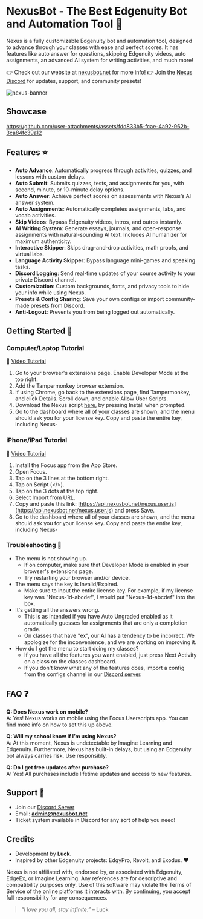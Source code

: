 # NexusBot - The Best Edgenuity Bot and Automation Tool 🚀
Nexus is a fully customizable Edgenuity bot and automation tool, designed to advance through your classes with ease and perfect scores. It has features like auto answer for questions, skipping Edgenuity videos, auto assignments, an advanced AI system for writing activities, and much more!

👉 Check out our website at [nexusbot.net](https://nexusbot.net) for more info!
👉 Join the [Nexus Discord](https://discord.gg/nexusbot) for updates, support, and community presets!

![nexus-banner](https://github.com/user-attachments/assets/eb84b158-4e94-467f-88d9-086eacefc254)

## Showcase
https://github.com/user-attachments/assets/fdd833b5-fcae-4a92-962b-3ca84fc39a12

## Features ⭐  
- **Auto Advance**: Automatically progress through activities, quizzes, and lessons with custom delays.  
- **Auto Submit**: Submits quizzes, tests, and assignments for you, with second, minute, or 10-minute delay options.  
- **Auto Answer**: Achieve perfect scores on assessments with Nexus’s AI answer system.
- **Auto Assignments**: Automatically completes assignments, labs, and vocab activities.
- **Skip Videos**: Bypass Edgenuity videos, intros, and outros instantly.
- **AI Writing System**: Generate essays, journals, and open-response assignments with natural-sounding AI text. Includes AI humanizer for maximum authenticity.  
- **Interactive Skipper**: Skips drag-and-drop activities, math proofs, and virtual labs.  
- **Language Activity Skipper**: Bypass language mini-games and speaking tasks.  
- **Discord Logging**: Send real-time updates of your course activity to your private Discord channel.  
- **Customization**: Custom backgrounds, fonts, and privacy tools to hide your info while using Nexus.  
- **Presets & Config Sharing**: Save your own configs or import community-made presets from Discord.  
- **Anti-Logout**: Prevents you from being logged out automatically.

## Getting Started 🚀

### Computer/Laptop Tutorial
🎥 [Video Tutorial](https://streamable.com/lcj3fo)

1. Go to your browser's extensions page. Enable Developer Mode at the top right.
2. Add the Tampermonkey browser extension.
3. If using Chrome, go back to the extensions page, find Tampermonkey, and click Details. Scroll down, and enable Allow User Scripts.
4. Download the Nexus script [here](https://api.nexusbot.net/nexus.user.js), by pressing Install when prompted.
5. Go to the dashboard where all of your classes are shown, and the menu should ask you for your license key. Copy and paste the entire key, including Nexus-

### iPhone/iPad Tutorial
🎥 [Video Tutorial]([https://streamable.com/lcj3fo](https://youtu.be/CD08NKz9sOE))

1. Install the Focus app from the App Store.
2. Open Focus.
3. Tap on the 3 lines at the bottom right.
4. Tap on Script (</>).
5. Tap on the 3 dots at the top right.
6. Select Import from URL.
7. Copy and paste this link: [https://api.nexusbot.net/nexus.user.js](https://api.nexusbot.net/nexus.user.js) and press Save.
8. Go to the dashboard where all of your classes are shown, and the menu should ask you for your license key. Copy and paste the entire key, including Nexus-

### Troubleshooting 🔧
- The menu is not showing up.
  - If on computer, make sure that Developer Mode is enabled in your browser's extensions page.
  - Try restarting your browser and/or device.
- The menu says the key is Invalid/Expired.
  - Make sure to input the entire license key. For example, if my license key was "Nexus-1d-abcdef", I would put "Nexus-1d-abcdef" into the box.
- It's getting all the answers wrong.
  - This is as intended if you have Auto Ungraded enabled as it automatically guesses for assignments that are only a completion grade.
  - On classes that have "ex", our AI has a tendency to be incorrect. We apologize for the inconvenience, and we are working on improving it.
- How do I get the menu to start doing my classes?
  - If you have all the features you want enabled, just press Next Activity on a class on the classes dashboard.
  - If you don't know what any of the features does, import a config from the configs channel in our [Discord server](https://discord.gg/nexusbot).

## FAQ ❓
**Q: Does Nexus work on mobile?**  
A: Yes! Nexus works on mobile using the Focus Userscripts app. You can find more info on how to set this up above.

**Q: Will my school know if I’m using Nexus?**  
A: At this moment, Nexus is undetectable by Imagine Learning and Edgenuity. Furthermore, Nexus has built-in delays, but using an Edgenuity bot always carries risk. Use responsibly.

**Q: Do I get free updates after purchase?**  
A: Yes! All purchases include lifetime updates and access to new features.

## Support 💬
- Join our [Discord Server](https://discord.gg/nexusbot)  
- Email: **admin@nexusbot.net**  
- Ticket system available in Discord for any sort of help you need!

## Credits
- Development by **Luck**.  
- Inspired by other Edgenuity projects: EdgyPro, Revolt, and Exodus. ❤️

Nexus is not affiliated with, endorsed by, or associated with Edgenuity, EdgeEx, or Imagine Learning. Any references are for descriptive and compatibility purposes only.
Use of this software may violate the Terms of Service of the online platforms it interacts with. By continuing, you accept full responsibility for any consequences.

> *“I love you all, stay infinite.”* – Luck  
